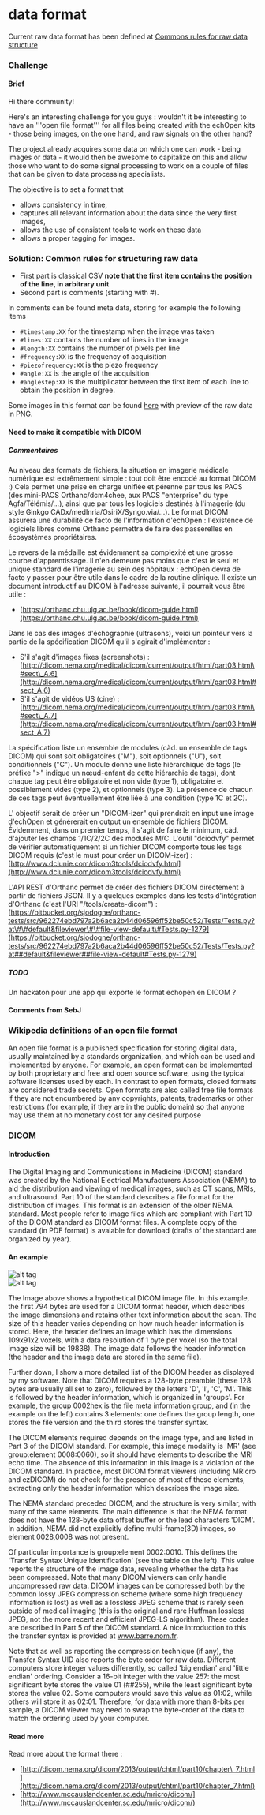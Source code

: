 # data format

Current raw data format has been defined at [Commons rules for raw data structure](http://wiki.echopen.org/index.php/Challenge:_Data_format#Solution:_Common_rules_for_structuring_raw_data)

### Challenge

#### Brief

Hi there community!

Here's an interesting challenge for you guys : wouldn't it be interesting to have an '''open file format''' for all files being created with the echOpen kits - those being images, on the one hand, and raw signals on the other hand?

The project already acquires some data on which one can work - being images or data - it would then be awesome to capitalize on this and allow those who want to do some signal processing to work on a couple of files that can be given to data processing specialists.

The objective is to set a format that

* allows consistency in time, 
* captures all relevant information about the data since the very first images, 
* allows the use of consistent tools to work on these data
* allows a proper tagging for images.

### Solution: Common rules for structuring raw data

* First part is classical CSV **note that the first item contains the position of the line, in arbitrary unit**
* Second part is comments \(starting with \#\).

In comments can be found meta data, storing for example the following items

* `#timestamp:XX` for the timestamp when the image was taken
* `#lines:XX` contains the number of lines in the image
* `#length:XX` contains the number of pixels per line
* `#frequency:XX` is the frequency of acquisition
* `#piezofrequency:XX` is the piezo frequency
* `#angle:XX` is the angle of the acquisition
* `#anglestep:XX` is the multiplicator between the first item of each line to obtain the position in degree.

Some images in this format can be found [here](https://github.com/kelu124/murgen-dev-kit/tree/master/software/examples_csv) with preview of the raw data in PNG.

#### Need to make it compatible with DICOM

##### Commentaires

Au niveau des formats de fichiers, la situation en imagerie médicale numérique est extrêmement simple : tout doit être encodé au format DICOM :\) Cela permet une prise en charge unifiée et pérenne par tous les PACS \(des mini-PACS Orthanc/dcm4chee, aux PACS "enterprise" du type Agfa/Télémis/...\), ainsi que par tous les logiciels destinés à l'imagerie \(du style Ginkgo CADx/medInria/OsiriX/Syngo.via/...\). Le format DICOM assurera une durabilité de facto de l'information d'echOpen : l'existence de logiciels libres comme Orthanc permettra de faire des passerelles en écosystèmes propriétaires.

Le revers de la médaille est évidemment sa complexité et une grosse courbe d'apprentissage. Il n'en demeure pas moins que c'est le seul et unique standard de l'imagerie au sein des hôpitaux : echOpen devra de facto y passer pour être utile dans le cadre de la routine clinique. Il existe un document introductif au DICOM à l'adresse suivante, il pourrait vous être utile :

* [https://orthanc.chu.ulg.ac.be/book/dicom-guide.html](https://orthanc.chu.ulg.ac.be/book/dicom-guide.html)

Dans le cas des images d'échographie \(ultrasons\), voici un pointeur vers la partie de la spécification DICOM qu'il s'agirait d'implémenter :

* S'il s'agit d'images fixes \(screenshots\) : [http://dicom.nema.org/medical/dicom/current/output/html/part03.html\#sect\_A.6](http://dicom.nema.org/medical/dicom/current/output/html/part03.html#sect_A.6)
* S'il s'agit de vidéos US \(cine\) : [http://dicom.nema.org/medical/dicom/current/output/html/part03.html\#sect\_A.7](http://dicom.nema.org/medical/dicom/current/output/html/part03.html#sect_A.7)

La spécification liste un ensemble de modules \(càd. un ensemble de tags DICOM\) qui sont soit obligatoires \("M"\), soit optionnels \("U"\), soit conditionnels \("C"\). Un module donne une liste hiérarchique de tags \(le préfixe "&gt;" indique un nœud-enfant de cette hiérarchie de tags\), dont chaque tag peut être obligatoire et non vide \(type 1\), obligatoire et possiblement vides \(type 2\), et optionnels \(type 3\). La présence de chacun de ces tags peut éventuellement être liée à une condition \(type 1C et 2C\).

L' objectif serait de créer un "DICOM-izer" qui prendrait en input une image d'echOpen et générerait en output un ensemble de fichiers DICOM. Évidemment, dans un premier temps, il s'agit de faire le minimum, càd. d'ajouter les champs 1/1C/2/2C des modules M/C. L'outil "dciodvfy"  permet de vérifier automatiquement si un fichier DICOM comporte tous les tags DICOM requis \(c'est le must pour créer un DICOM-izer\) :  
[http://www.dclunie.com/dicom3tools/dciodvfy.html](http://www.dclunie.com/dicom3tools/dciodvfy.html)

L'API REST d'Orthanc permet de créer des fichiers DICOM directement à partir de fichiers JSON. Il y a quelques exemples dans les tests d'intégration d'Orthanc \(c'est l'URI "/tools/create-dicom"\) :  
[https://bitbucket.org/sjodogne/orthanc-tests/src/962274ebd797a2b6aca2b44d06596ff52be50c52/Tests/Tests.py?at\#\#default&fileviewer\#\#file-view-default\#Tests.py-1279](https://bitbucket.org/sjodogne/orthanc-tests/src/962274ebd797a2b6aca2b44d06596ff52be50c52/Tests/Tests.py?at##default&fileviewer##file-view-default#Tests.py-1279)

##### TODO

Un hackaton pour une app qui exporte le format echopen en DICOM ?

#### Comments from SebJ

### Wikipedia definitions of an open file format

An open file format is a published specification for storing digital data, usually maintained by a standards organization, and which can be used and implemented by anyone. For example, an open format can be implemented by both proprietary and free and open source software, using the typical software licenses used by each. In contrast to open formats, closed formats are considered trade secrets. Open formats are also called free file formats if they are not encumbered by any copyrights, patents, trademarks or other restrictions \(for example, if they are in the public domain\) so that anyone may use them at no monetary cost for any desired purpose

### DICOM

#### Introduction

The Digital Imaging and Communications in Medicine \(DICOM\) standard was created by the National Electrical Manufacturers Association \(NEMA\) to aid the distribution and viewing of medical images, such as CT scans, MRIs, and ultrasound. Part 10 of the standard describes a file format for the distribution of images. This format is an extension of the older NEMA standard. Most people refer to image files which are compliant with Part 10 of the DICOM standard as DICOM format files. A complete copy of the standard \(in PDF format\) is avaiable for download \(drafts of the standard are organized by year\).

#### An example

![alt tag](http://wiki.echopen.org/images/e/e0/Header.gif)  
![alt tag](http://wiki.echopen.org/images/5/52/Dicm.gif)

The Image above  shows a hypothetical DICOM image file. In this example, the first 794 bytes are used for a DICOM format header, which describes the image dimensions and retains other text information about the scan. The size of this header varies depending on how much header information is stored. Here, the header defines an image which has the dimensions 109x91x2 voxels, with a data resolution of 1 byte per voxel \(so the total image size will be 19838\). The image data follows the header information \(the header and the image data are stored in the same file\).

Further down, I show a more detailed list of the DICOM header as displayed by my software. Note that DICOM requires a 128-byte preamble \(these 128 bytes are usually all set to zero\), followed by the letters 'D', 'I', 'C', 'M'. This is followed by the header information, which is organized in 'groups'. For example, the group 0002hex is the file meta information group, and \(in the example on the left\) contains 3 elements: one defines the group length, one stores the file version and the third stores the transfer syntax.

The DICOM elements required depends on the image type, and are listed in Part 3 of the DICOM standard. For example, this image modality is 'MR' \(see group:element 0008:0060\), so it should have elements to describe the MRI echo time. The absence of this information in this image is a violation of the DICOM standard. In practice, most DICOM format viewers \(including MRIcro and ezDICOM\) do not check for the presence of most of these elements, extracting only the header information which describes the image size.

The NEMA standard preceded DICOM, and the structure is very similar, with many of the same elements. The main difference is that the NEMA format does not have the 128-byte data offset buffer or the lead characters 'DICM'. In addition, NEMA did not explicitly define multi-frame\(3D\) images, so element 0028,0008 was not present.

Of particular importance is group:element 0002:0010. This defines the 'Transfer Syntax Unique Identification' \(see the table on the left\). This value reports the structure of the image data, revealing whether the data has been compressed. Note that many DICOM viewers can only handle uncompressed raw data. DICOM images can be compressed both by the common lossy JPEG compression scheme \(where some high frequency information is lost\) as well as a lossless JPEG scheme that is rarely seen outside of medical imaging \(this is the original and rare Huffman lossless JPEG, not the more recent and efficient JPEG-LS algorithm\). These codes are described in Part 5 of the DICOM standard. A nice introduction to this the transfer syntax is provided at www.barre.nom.fr.

Note that as well as reporting the compression technique \(if any\), the Transfer Syntax UID also reports the byte order for raw data. Different computers store integer values differently, so called 'big endian' and 'little endian' ordering. Consider a 16-bit integer with the value 257: the most significant byte stores the value 01 \(\#\#255\), while the least significant byte stores the value 02. Some computers would save this value as 01:02, while others will store it as 02:01. Therefore, for data with more than 8-bits per sample, a DICOM viewer may need to swap the byte-order of the data to match the ordering used by your computer.

#### Read more

Read more about the format there :

* [http://dicom.nema.org/dicom/2013/output/chtml/part10/chapter\_7.html](http://dicom.nema.org/dicom/2013/output/chtml/part10/chapter_7.html) 
* [http://www.mccauslandcenter.sc.edu/mricro/dicom/](http://www.mccauslandcenter.sc.edu/mricro/dicom/)




